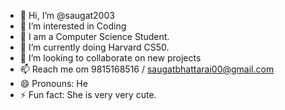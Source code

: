 - 👋 Hi, I’m @saugat2003
- 👀 I’m interested in Coding
- 🤖 I am a Computer Science Student.
- 🌱 I’m currently doing Harvard CS50.
- 💞️ I’m looking to collaborate on new projects
- 📫 Reach me om 9815168516 / saugatbhattarai00@gmail.com
- 😄 Pronouns: He
- ⚡ Fun fact: She is very very cute.

<!---
saugat2003/saugat2003 is a ✨ special ✨ repository because its `README.md` (this file) appears on your GitHub profile.
You can click the Preview link to take a look at your changes.
--->

